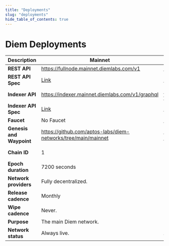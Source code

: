```yaml
---
title: "Deployments"
slug: "deployments"
hide_table_of_contents: true
---
```


# Diem Deployments

|Description                                 |Mainnet | Testnet | Devnet |
|--------------------------------------------|---|---|---|
|**REST API**             | https://fullnode.mainnet.diemlabs.com/v1 | https://fullnode.testnet.diemlabs.com/v1 | https://fullnode.devnet.diemlabs.com/v1 |
|**REST API Spec**        | <a href="https://fullnode.mainnet.diemlabs.com/v1/spec#/">Link</a> | <a href="https://fullnode.testnet.diemlabs.com/v1/spec#/">Link</a> | <a href="https://fullnode.devnet.diemlabs.com/v1/spec#/">Link</a> |
|**Indexer API**          | https://indexer.mainnet.diemlabs.com/v1/graphql | https://indexer-testnet.staging.gcp.diemdev.com/v1/graphql | https://indexer-devnet.staging.gcp.diemdev.com/v1/graphql |
|**Indexer API Spec**     | <a href="https://cloud.hasura.io/public/graphiql?endpoint=https://indexer.mainnet.diemlabs.com/v1/graphql">Link</a> | <a href="https://cloud.hasura.io/public/graphiql?endpoint=https://indexer-testnet.staging.gcp.diemdev.com/v1/graphql">Link</a> | <a href="https://cloud.hasura.io/public/graphiql?endpoint=https://indexer-devnet.staging.gcp.diemdev.com/v1/graphql">Link</a> |
|**Faucet**               | No Faucet | https://faucet.testnet.diemlabs.com/ | https://faucet.devnet.diemlabs.com/ |
|**Genesis and Waypoint** | https://github.com/aptos-labs/diem-networks/tree/main/mainnet | https://github.com/aptos-labs/diem-networks/tree/main/testnet| https://github.com/aptos-labs/diem-networks/tree/main/devnet |
|**Chain ID**             | 1 | 2 | [On Diem Explorer **select Devnet from top right**](https://explorer.diemlabs.com/?network=Devnet).|
|**Epoch duration**       | 7200 seconds |7200 seconds | 7200 seconds |
|**Network providers**    | Fully decentralized. | Managed by Diem Labs on behalf of Diem Foundation. | Managed by Diem Labs on behalf of Diem Foundation. |
|**Release cadence**      | Monthly | Monthly | Weekly |
|**Wipe cadence**         | Never. | Never. | On update. |
|**Purpose**              | The main Diem network. | Long-lived test network. | Bleeding edge and exploratory. |
|**Network status**       | Always live. | Always live. | Almost always live, with brief interruptions during updates. |
